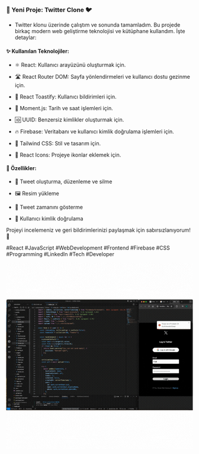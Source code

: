 ### 🚀 Yeni Proje: Twitter Clone 🐦

- Twitter klonu üzerinde çalıştım ve sonunda tamamladım. Bu projede birkaç modern web geliştirme teknolojisi ve kütüphane kullandım. İşte detaylar:

#### ✨ Kullanılan Teknolojiler:


- ⚛️ React: Kullanıcı arayüzünü oluşturmak için.

- 🛣️ React Router DOM: Sayfa yönlendirmeleri ve kullanıcı dostu gezinme için.

- 🍞 React Toastify: Kullanıcı bildirimleri için.

- 📅 Moment.js: Tarih ve saat işlemleri için.

- 🆔 UUID: Benzersiz kimlikler oluşturmak için.

- 🔥 Firebase: Veritabanı ve kullanıcı kimlik doğrulama işlemleri için.

- 🎨 Tailwind CSS: Stil ve tasarım için.

- 🌟 React Icons: Projeye ikonlar eklemek için.

#### 🔧 Özellikler:


- 📄 Tweet oluşturma, düzenleme ve silme

- 🖼️ Resim yükleme

- 📅 Tweet zamanını gösterme

- 🔐 Kullanıcı kimlik doğrulama

Projeyi incelemeniz ve geri bildirimlerinizi paylaşmak için sabırsızlanıyorum! 🎉

#React #JavaScript #WebDevelopment #Frontend #Firebase #CSS #Programming #LinkedIn #Tech #Developer

<img src="twitterClone.gif">
